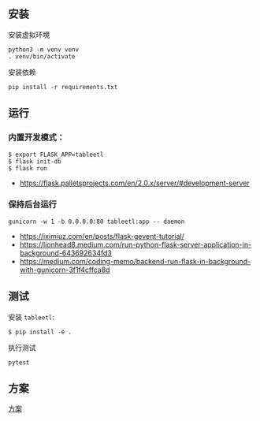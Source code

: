 ## 安装

安装虚拟环境

```
python3 -m venv venv
. venv/bin/activate
```

安装依赖

```
pip install -r requirements.txt
```

## 运行

### 内置开发模式：


```
$ export FLASK_APP=tableetl
$ flask init-db
$ flask run
```

- https://flask.palletsprojects.com/en/2.0.x/server/#development-server

### 保持后台运行

```
gunicorn -w 1 -b 0.0.0.0:80 tableetl:app -- daemon
```

- https://iximiuz.com/en/posts/flask-gevent-tutorial/
- https://lionhead8.medium.com/run-python-flask-server-application-in-background-643692634fd3
- https://medium.com/coding-memo/backend-run-flask-in-background-with-gunicorn-3f1f4cffca8d

## 测试

安装 `tableetl`:

```
$ pip install -e .
```

执行测试

```
pytest
```

## 方案

[方案](方案.md)